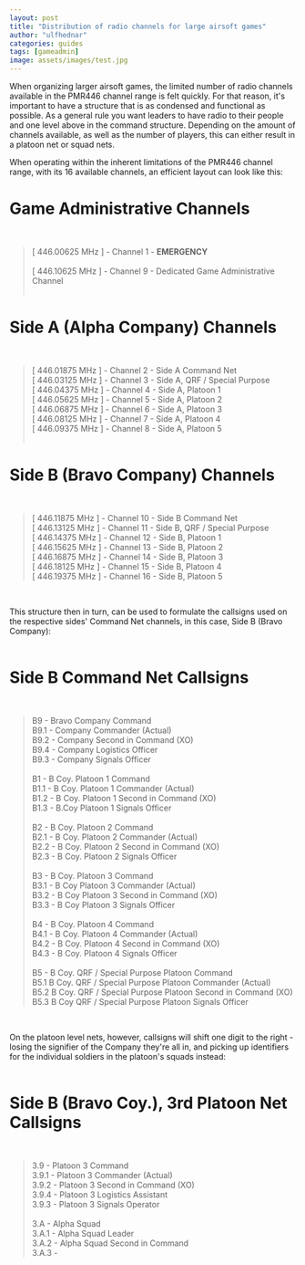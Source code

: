 ```yaml
---
layout: post
title: "Distribution of radio channels for large airsoft games"
author: "ulfhednar"
categories: guides
tags: [gameadmin]
image: assets/images/test.jpg
---
```


When organizing larger airsoft games, the limited number of radio channels available in the PMR446 channel range is felt quickly.
For that reason, it's important to have a structure that is as condensed and functional as possible.
As a general rule you want leaders to have radio to their people and one level above in the command structure. Depending on the amount of channels available, as well as the number of players, this can either result in a platoon net or squad nets.

When operating within the inherent limitations of the PMR446 channel range, with its 16 available channels, an efficient layout can look like this:

# Game Administrative Channels #
<br>

> [ 446.00625 MHz ] - Channel 1 - **EMERGENCY** <br>
> <br>
> [ 446.10625 MHz ] - Channel 9 - Dedicated Game Administrative Channel<br>
> <br>

# Side A (Alpha Company) Channels #
<br>

> [ 446.01875 MHz ] - Channel 2 - Side A Command Net <br>
> [ 446.03125 MHz ] - Channel 3 - Side A, QRF / Special Purpose <br>
> [ 446.04375 MHz ] - Channel 4 - Side A, Platoon 1 <br>
> [ 446.05625 MHz ] - Channel 5 - Side A, Platoon 2 <br>
> [ 446.06875 MHz ] - Channel 6 - Side A, Platoon 3 <br>
> [ 446.08125 MHz ] - Channel 7 - Side A, Platoon 4 <br>
> [ 446.09375 MHz ] - Channel 8 - Side A, Platoon 5 <br>
> <br>

# Side B (Bravo Company) Channels #
<br>

> [ 446.11875 MHz ] - Channel 10 - Side B Command Net <br>
> [ 446.13125 MHz ] - Channel 11 - Side B, QRF / Special Purpose <br>
> [ 446.14375 MHz ] - Channel 12 - Side B, Platoon 1 <br>
> [ 446.15625 MHz ] - Channel 13 - Side B, Platoon 2 <br>
> [ 446.16875 MHz ] - Channel 14 - Side B, Platoon 3 <br>
> [ 446.18125 MHz ] - Channel 15 - Side B, Platoon 4 <br>
> [ 446.19375 MHz ] - Channel 16 - Side B, Platoon 5 <br>
<br>

This structure then in turn, can be used to formulate the callsigns used on the respective sides' Command Net channels, in this case, Side B (Bravo Company): <br>
<br>

# Side B Command Net Callsigns #
<br>

> B9 - Bravo Company Command <br>
> B9.1 - Company Commander (Actual) <br>
> B9.2 - Company Second in Command (XO) <br>
> B9.4 - Company Logistics Officer <br>
> B9.3 - Company Signals Officer <br>
> <br>
> B1 - B Coy. Platoon 1 Command <br>
> B1.1 - B Coy. Platoon 1 Commander (Actual) <br>
> B1.2 - B Coy. Platoon 1 Second in Command (XO) <br>
> B1.3 - B.Coy Platoon 1 Signals Officer <br>
> <br>
> B2 - B Coy. Platoon 2 Command <br>
> B2.1 - B Coy. Platoon 2 Commander (Actual) <br>
> B2.2 - B Coy. Platoon 2 Second in Command (XO) <br>
> B2.3 - B Coy. Platoon 2 Signals Officer <br>
> <br>
> B3 - B Coy. Platoon 3 Command <br>
> B3.1 - B Coy Platoon 3 Commander (Actual) <br>
> B3.2 - B Coy Platoon 3 Second in Command (XO) <br>
> B3.3 - B Coy Platoon 3 Signals Officer <br>
> <br>
> B4 - B Coy. Platoon 4 Command <br>
> B4.1 - B Coy. Platoon 4 Commander (Actual) <br>
> B4.2 - B Coy. Platoon 4 Second in Command (XO) <br>
> B4.3 - B Coy. Platoon 4 Signals Officer <br>
> <br>
> B5 - B Coy. QRF / Special Purpose Platoon Command <br>
> B5.1 B Coy. QRF / Special Purpose Platoon Commander (Actual) <br>
> B5.2 B Coy. QRF / Special Purpose Platoon Second in Command (XO) <br>
> B5.3 B Coy QRF / Special Purpose Platoon Signals Officer <br>
<br>

On the platoon level nets, however, callsigns will shift one digit to the right - losing the signifier of the Company they're all in, and picking up identifiers for the individual soldiers in the platoon's squads instead: <br>
<br>

# Side B (Bravo Coy.), 3rd Platoon Net Callsigns #
<br>

> 3.9 - Platoon 3 Command <br>
> 3.9.1 - Platoon 3 Commander (Actual) <br>
> 3.9.2 - Platoon 3 Second in Command (XO) <br>
> 3.9.4 - Platoon 3 Logistics Assistant <br>
> 3.9.3 - Platoon 3 Signals Operator <br>
> <br>
> 3.A - Alpha Squad <br>
> 3.A.1 - Alpha Squad Leader <br>
> 3.A.2 - Alpha Squad Second in Command <br>
> 3.A.3 - 